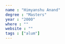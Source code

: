 ```yaml
---
name : "Himyanshu Anand"
degree : "Masters"
year : "2000"
where : ""
website : ""
tags : ["alum"]
---
```


